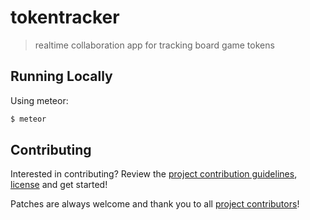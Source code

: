 # tokentracker

> realtime collaboration app for tracking board game tokens

## Running Locally

Using meteor:
```bash
$ meteor
```

## Contributing

Interested in contributing?  Review the [project contribution guidelines](CONTRIBUTING.md), [license](LICENSE.txt) and get started!

Patches are always welcome and thank you to all [project contributors](https://github.com/wireframe/tokentracker/graphs/contributors)!
